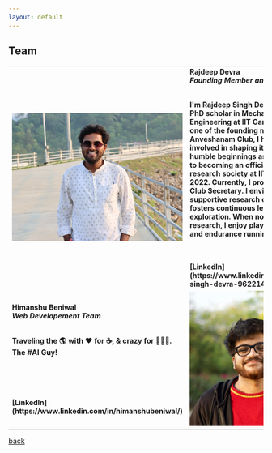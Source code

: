 ```yaml
---
layout: default
---
```


## Team


<table>
  <tr>
    <td> <img src="./teams/Rajdeep.JPG"  alt="1"></td>
    <td>
      <b>Rajdeep Devra<b></br>
      <i>Founding Member and Secretary</i> </br> </br>
      <p>I'm Rajdeep Singh Devra, a passionate PhD scholar in Mechanical Engineering at IIT Gandhinagar. As one of the founding members of the Anveshanam Club, I have been deeply involved in shaping its journey from its humble beginnings as a hobby group to becoming an officially recognized research society at IITGN in February 2022. Currently, I proudly serve as the Club Secretary. I envision creating a supportive research community that fosters continuous learning and exploration. When not busy with research, I enjoy playing badminton and endurance running.</p>
        </br></br>
        [LinkedIn](https://www.linkedin.com/in/rajdeep-singh-devra-962214218/)
    </td>
   </tr> 
  <tr>
    <td>
      <b>Himanshu Beniwal<b></br>
      <i>Web Developement Team</i> </br> </br>
      <p>Traveling the 🌎 with ♥️ for ☕️, & crazy for 👨🏼‍💻. The #AI Guy! </p>
      </br></br>
        </br></br>
        [LinkedIn](https://www.linkedin.com/in/himanshubeniwal/)
    </td>
    <td> <img src="./teams/himanshubeniwal.jpg"  alt="1"></td>   
  </tr> 
   
  
</table>


[back](./)
